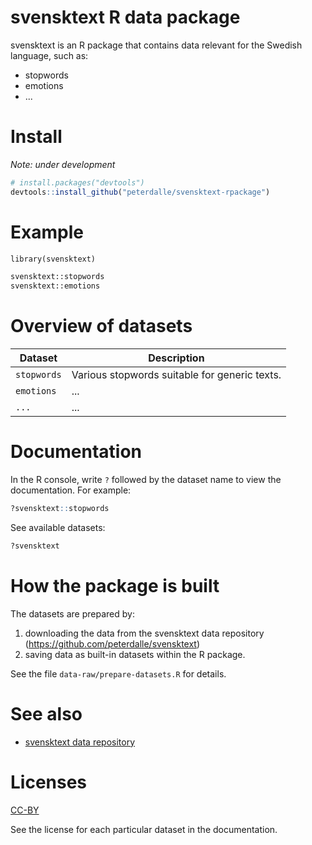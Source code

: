 # svensktext R data package

svensktext is an R package that contains data relevant for the Swedish language, such as:

- stopwords
- emotions
- ...


# Install

*Note: under development*

```r
# install.packages("devtools")
devtools::install_github("peterdalle/svensktext-rpackage")
```

# Example

```py
library(svensktext)

svensktext::stopwords
svensktext::emotions
```

# Overview of datasets

Dataset | Description
------- | ---------------------
`stopwords` | Various stopwords suitable for generic texts.
`emotions` | ...
`...` | ...

# Documentation

In the R console, write `?` followed by the dataset name to view the documentation. For example:

```r
?svensktext::stopwords
```

See available datasets:

```r
?svensktext
```

# How the package is built

The datasets are prepared by: 

1. downloading the data from the svensktext data repository (<https://github.com/peterdalle/svensktext>)
2. saving data as built-in datasets within the R package. 

See the file `data-raw/prepare-datasets.R` for details.

# See also

- [svensktext data repository](https://github.com/peterdalle/svensktext)

# Licenses

[CC-BY](#LICENSE)

See the license for each particular dataset in the documentation.

